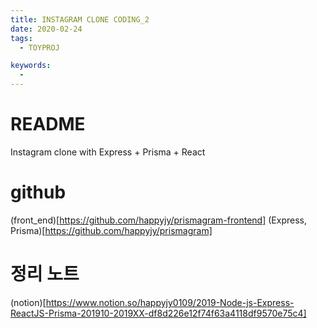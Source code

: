 ```yaml
---
title: INSTAGRAM CLONE CODING_2
date: 2020-02-24
tags:
  - TOYPROJ

keywords:
  - 
---
```


# README
Instagram clone with Express + Prisma + React

# github
(front_end)[https://github.com/happyjy/prismagram-frontend]
(Express, Prisma)[https://github.com/happyjy/prismagram]

# 정리 노트 
(notion)[https://www.notion.so/happyjy0109/2019-Node-js-Express-ReactJS-Prisma-201910-2019XX-df8d226e12f74f63a4118df9570e75c4]